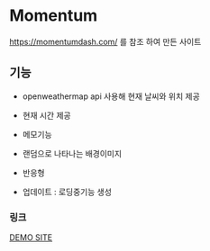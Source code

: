 # Momentum

https://momentumdash.com/ 를 참조 하여 만든 사이트

## 기능
+ openweathermap api 사용해 현재 날씨와 위치 제공
+ 현재 시간 제공
+ 메모기능
+ 랜덤으로 나타나는 배경이미지
+ 반응형

+ 업데이트 : 로딩중기능 생성

### 링크
[DEMO SITE](https://kimkwanjs.github.io/mr/)
